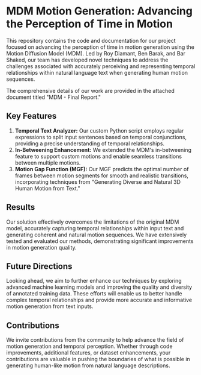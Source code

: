# MDM Motion Generation: Advancing the Perception of Time in Motion

This repository contains the code and documentation for our project focused on advancing the perception of time in motion generation using the Motion Diffusion Model (MDM). Led by Roy Diamant, Ben Barak, and Bar Shaked, our team has developed novel techniques to address the challenges associated with accurately perceiving and representing temporal relationships within natural language text when generating human motion sequences.

The comprehensive details of our work are provided in the attached document titled "MDM - Final Report."
## Key Features

1. **Temporal Text Analyzer:** Our custom Python script employs regular expressions to split input sentences based on temporal conjunctions, providing a precise understanding of temporal relationships.
2. **In-Betweening Enhancement:** We extended the MDM's in-betweening feature to support custom motions and enable seamless transitions between multiple motions.
3. **Motion Gap Function (MGF):** Our MGF predicts the optimal number of frames between motion segments for smooth and realistic transitions, incorporating techniques from "Generating Diverse and Natural 3D Human Motion from Text."

## Results

Our solution effectively overcomes the limitations of the original MDM model, accurately capturing temporal relationships within input text and generating coherent and natural motion sequences. We have extensively tested and evaluated our methods, demonstrating significant improvements in motion generation quality.

## Future Directions

Looking ahead, we aim to further enhance our techniques by exploring advanced machine learning models and improving the quality and diversity of annotated training data. These efforts will enable us to better handle complex temporal relationships and provide more accurate and informative motion generation from text inputs.

## Contributions

We invite contributions from the community to help advance the field of motion generation and temporal perception. Whether through code improvements, additional features, or dataset enhancements, your contributions are valuable in pushing the boundaries of what is possible in generating human-like motion from natural language descriptions.

